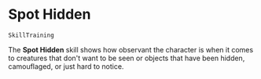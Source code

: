 # Spot Hidden

`SkillTraining`

The **Spot Hidden** skill shows how observant the character is when it comes to creatures that don't want to be seen or objects that have been hidden, camouflaged, or just hard to notice.